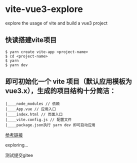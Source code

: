 # vite-vue3-explore
explore the usage  of vite and build a vue3 project

## 快读搭建vite项目
```
$ yarn create vite-app <project-name>
$ cd <project-name>
$ yarn
$ yarn dev
```
## 即可初始化一个 vite 项目（默认应用模板为 vue3.x），生成的项目结构十分简洁：
```
|____node_modules // 依赖
|____App.vue // 应用入口
|____index.html // 页面入口
|____vite.config.js // 配置文件
|____package.json执行 yarn dev 即可启动应用
```

[参考链接](https://mp.weixin.qq.com/s/u-wmr_nUL7F7SBSclYO_RQ)
   
exploring...

测试提交gitee
